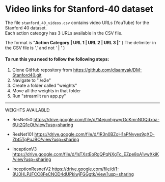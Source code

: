 # Video links for Stanford-40 dataset
The file `stanford_40_videos.csv` contains video URLs (YouTube) for the Stanford 40 dataset. <br>
Each action cateogry has 3 URLs available in the CSV file. <br>

The format is "**Action Category | URL 1 | URL 2 | URL 3 |**" ( The delimiter in the CSV file is ',' and not ' | ' )

#### To run this you need to follow the following steps:

1. Clone GitHub repository from https://github.com/djsamyak/DM-Stanford40.git
2. Navigate to "./e2e"
3. Create a folder called "weights"
4. Move all the weights in that folder
5. Run "streamlit run app.py"

--------------------------------
WEIGHTS AVAILABLE: <br>

* ResNet50
https://drive.google.com/file/d/14ejunhgwyrGcKmnNOQdxoa-6Ut2Q1cOt/view?usp=sharing

* ResNet101
https://drive.google.com/file/d/1R3n0BZoH1aPNvyes9qXD-Zbt5TgPuJBO/view?usp=sharing

* InceptionV3
https://drive.google.com/file/d/1sTXstEoRgQPqNXgTc_EZpe8oA1vwXkiK/view?usp=sharing

* InceptionResnetV2
https://drive.google.com/file/d/1-8U0HLPJFCC8FeCNOD4dUPkiwjFGGgtk/view?usp=sharing
